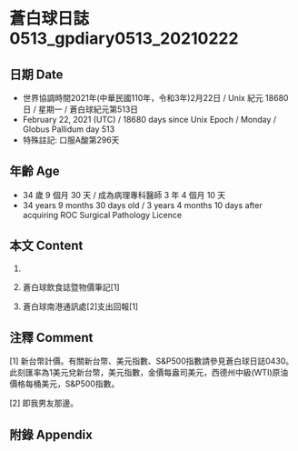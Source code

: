 [_metadata_:encoding]: - "utf-8"
[_metadata_:language]: - "zh-Hant-TW"
[_metadata_:fileformat]: - "markdown"
[_metadata_:MIME_type]: - "text/plain"
[_metadata_:markdown_version]: - "commonmark version 0.29"
[_metadata_:markdown_spec]: - "https://spec.commonmark.org/0.29/"

# 蒼白球日誌0513_gpdiary0513_20210222 #

## 日期 Date ##

* 世界協調時間2021年(中華民國110年，令和3年)2月22日 / Unix 紀元 18680 日 / 星期一 / 蒼白球紀元第513日
* February 22, 2021 (UTC) / 18680 days since Unix Epoch / Monday / Globus Pallidum day 513
* 特殊註記: 口服A酸第296天

## 年齡 Age ##

* 34 歲 9 個月 30 天 / 成為病理專科醫師 3 年 4 個月 10 天
* 34 years 9 months 30 days old / 3 years 4 months 10 days after acquiring ROC Surgical Pathology Licence

## 本文 Content ##

1. 

    
2. 蒼白球飲食誌暨物價筆記[1]

    
3. 蒼白球南港通訊處[2]支出回報[1]

    

## 注釋 Comment ##

[1] 新台幣計價。有關新台幣、美元指數、S&P500指數請參見蒼白球日誌0430。此刻匯率為1美元兌新台幣，美元指數，金價每盎司美元，西德州中級(WTI)原油價格每桶美元，S&P500指數。


[2] 即我男友那邊。



## 附錄 Appendix ##

